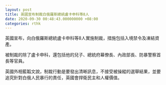 ```yaml
---
layout: post
title: 英國宣布制裁白俄羅斯總統盧卡申科等8人
date: 2020-09-30 00:48:43.000000000 +08:00
categories: rthk
---
```


英國宣布，向白俄羅斯總統盧卡申科等8人實施制裁，措施包括入境禁令及凍結資產。

被制裁的除了盧卡申科，還包括他的兒子、總統府幕僚長、內政部長、防暴警察首長等官員。

英國外相藍韜文說，制裁行動是要發出清晰訊息，不接受被操縱的選舉結果，並要追究針對白俄人民暴行的責任，英國會捍衛民主和人權價值。

